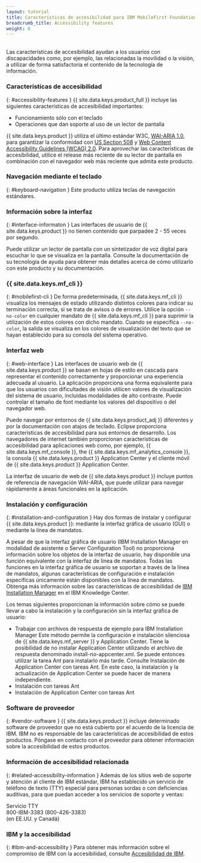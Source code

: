 ```yaml
---
layout: tutorial
title: Características de accesibilidad para IBM MobileFirst Foundation
breadcrumb_title: Accessibility features
weight: 6
---
```

<!-- NLS_CHARSET=UTF-8 -->
<br/>
Las características de accesibilidad ayudan a los usuarios con discapacidades como, por ejemplo, las relacionadas la movilidad o la visión, a utilizar de forma satisfactoria el contenido de la tecnología de información.

### Características de accesibilidad
{: #accessibility-features }
{{ site.data.keys.product_full }} incluye las siguientes características de accesibilidad importantes:

* Funcionamiento sólo con el teclado
* Operaciones que dan soporte al uso de un lector de pantalla

{{ site.data.keys.product }} utiliza el último estándar W3C, [WAI-ARIA 1.0](http://www.w3.org/TR/wai-aria/), para garantizar la conformidad con [US Section 508](http://www.access-board.gov/guidelines-and-standards/communications-and-it/about-the-section-508-standards/section-508-standards) y [Web Content Accessibility Guidelines (WCAG) 2.0](http://www.w3.org/TR/WCAG20/). Para aprovechar las características de accesibilidad, utilice el release más reciente de su lector de pantalla en combinación con el navegador web más reciente que admita este producto.

### Navegación mediante el teclado
{: #keyboard-navigation }
Este producto utiliza teclas de navegación estándares.

### Información sobre la interfaz
{: #interface-informaton }
Las interfaces de usuario de {{ site.data.keys.product }} no tienen contenido que parpadee 2 - 55 veces por segundo.

Puede utilizar un lector de pantalla con un sintetizador de voz digital para escuchar lo que se visualiza en la pantalla. Consulte la documentación de su tecnología de ayuda para obtener más detalles acerca de cómo utilizarlo con este producto y su documentación.

### {{ site.data.keys.mf_cli }}
{: #mobilefirst-cli }
De forma predeterminada, {{ site.data.keys.mf_cli }} visualiza los mensajes de estado utilizando distintos colores para indicar su terminación correcta, si se trata de avisos o de errores. Utilice la opción `--no-color` en cualquier mandato de
{{ site.data.keys.mf_cli }} para suprimir la utilización de estos colores con dicho mandato. Cuando se especifica `--no-color`, la salida se visualiza en los colores de visualización del texto que se hayan establecido para su consola del sistema operativo.

### Interfaz web 
{: #web-interface }
Las interfaces de usuario web de {{ site.data.keys.product }} se basan en hojas de estilo en cascada para representar el contenido correctamente y proporcionar una experiencia adecuada al usuario. La aplicación proporciona una forma equivalente para que los usuarios con dificultades de visión utilicen valores de visualización del sistema de usuario, incluidas modalidades de alto contraste. Puede controlar el tamaño de font mediante los valores del dispositivo o del navegador web.

Puede navegar por entornos de {{ site.data.keys.product_adj }} diferentes y por la documentación con atajos de teclado. Eclipse proporciona características de accesibilidad para sus entornos de desarrollo. Los navegadores de internet también proporcionan características de accesibilidad para aplicaciones web como, por ejemplo, {{ site.data.keys.mf_console }}, the {{ site.data.keys.mf_analytics_console }}, la consola {{ site.data.keys.product }} Application Center y el cliente móvil de {{ site.data.keys.product }} Application Center.

La interfaz de usuario de web de {{ site.data.keys.product }} incluye puntos de referencia de navegación WAI-ARIA, que puede utilizar para navegar rápidamente a áreas funcionales en la aplicación.

### Instalación y configuración
{: #installation-and-configuration }
Hay dos formas de instalar y configurar {{ site.data.keys.product }}: mediante la interfaz gráfica de usuario (GUI) o mediante la línea de mandatos.

A pesar de que la interfaz gráfica de usuario (IBM Installation Manager en modalidad de asistente o Server
Configuration Tool) no proporciona información sobre los objetos de la interfaz de usuario, hay disponible una función equivalente con la interfaz de línea de mandatos. Todas las funciones en la interfaz gráfica de usuario se soportan a través de la línea de mandatos, algunas características de configuración e instalación específicas únicamente están disponibles con la línea de mandatos. Obtenga más información sobre las características de accesibilidad de [IBM Installation Manager](http://www.ibm.com/support/knowledgecenter/SSDV2W/im_family_welcome.html?lang=en&view=kc) en el IBM Knowledge Center.

Los temas siguientes proporcionan la información sobre cómo se puede llevar a cabo la instalación y la configuración sin la interfaz gráfica de usuario:

* Trabajar con archivos de respuesta de ejemplo para IBM Installation Manager
Este método permite la configuración e instalación silenciosa de {{ site.data.keys.mf_server }} y Application Center. Tiene la posibilidad de no instalar Application Center utilizando el archivo de respuesta denominado install-no-appcenter.xml. Se puede entonces utilizar la tarea Ant para instalarlo más tarde. Consulte Instalación de Application Center con tareas Ant. En este caso, la instalación y la actualización de Application Center se puede hacer de manera independiente.
* Instalación con tareas Ant
* Instalación de Application Center con tareas Ant

### Software de proveedor
{: #vendor-software }
{{ site.data.keys.product }} incluye determinado software de proveedor que no está cubierto por el acuerdo de la licencia de IBM. IBM no es responsable de las características de accesibilidad de estos productos. Póngase en contacto con el proveedor para obtener información sobre la accesibilidad de estos productos.

### Información de accesibilidad relacionada
{: #related-accessibility-information }
Además de los sitios web de soporte y atención al cliente de IBM estándar, IBM ha establecido un servicio de teléfono de texto (TTY) especial para personas sordas o con deficiencias auditivas, para que puedan acceder a los servicios de soporte y ventas:

Servicio TTY  
800-IBM-3383 (800-426-3383)  
(en EE.UU. y Canadá)

### IBM y la accesibilidad
{: #ibm-and-accessibility }
Para obtener más información sobre el compromiso de IBM con la accesibilidad, consulte [Accesibilidad de IBM](http://www.ibm.com/able).


